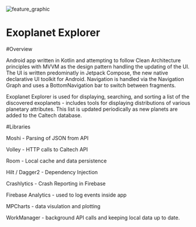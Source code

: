 ![feature_graphic](https://user-images.githubusercontent.com/10122547/139156847-182186d5-b0f2-4449-9e07-3c8faa7c1570.png)
# Exoplanet Explorer


#Overview 

Android app written in Kotlin and attempting to follow Clean Architecture principles with MVVM as the design pattern handling the updating of the UI. The UI is written predominatly in Jetpack Compose, the new native declarative UI toolkit for Android. Navigation is handled via the Navigation Graph and uses a BottomNavigation bar to switch between fragments. 

Exoplanet Explorer is used for displaying, searching, and sorting a list of the discovered exoplanets - includes tools for displaying distributions of various planetary attributes. This list is updated periodically as new planets are added to the Caltech database. 



#Libraries

Moshi - Parsing of JSON from API

Volley - HTTP calls to Caltech API 

Room - Local cache and data persistence 

Hilt / Dagger2 - Dependency Injection 

Crashlytics - Crash Reporting in Firebase

Firebase Analytics - used to log events inside app

MPCharts - data visulation and plotting 

WorkManager - background API calls and keeping local data up to date. 
